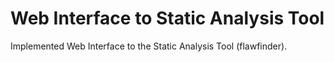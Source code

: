 # Web Interface to Static Analysis Tool 
Implemented Web Interface to the Static Analysis Tool (flawfinder).

